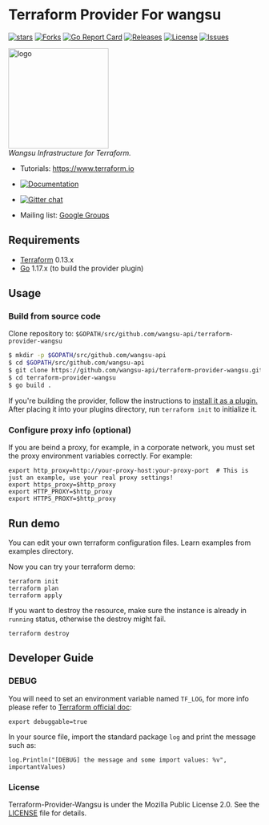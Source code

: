 # Terraform Provider For wangsu

[![stars](https://img.shields.io/github/stars/wangsu-api/terraform-provider-wangsu)](https://img.shields.io/github/stars/wangsu-api/terraform-provider-wangsu)
[![Forks](https://img.shields.io/github/forks/wangsu-api/terraform-provider-wangsu)](https://img.shields.io/github/forks/wangsu-api/terraform-provider-wangsu)
[![Go Report Card](https://goreportcard.com/badge/github.com/wangsu-api/terraform-provider-wangsu)](https://goreportcard.com/report/github.com/wangsu-api/terraform-provider-wangsu)
[![Releases](https://img.shields.io/github/release/wangsu-api/terraform-provider-wangsu.svg?style=flat-square)](https://github.com/wangsu-api/terraform-provider-wangsu/releases)
[![License](https://img.shields.io/github/license/wangsu-api/terraform-provider-wangsu)](https://img.shields.io/github/license/wangsu-api/terraform-provider-wangsu)
[![Issues](https://img.shields.io/github/issues/wangsu-api/terraform-provider-wangsu)](https://img.shields.io/github/issues/wangsu-api/terraform-provider-wangsu)

<div>
  <p>
    <a href="https://www.wangsu.com">
        <img src="https://static-wcs.wangsu.com/portalnav/icon_1725418458199_836_logo-23_6_0_200.png" alt="logo" title="Terraform" height="200">
    </a>
    <br>
    <i>Wangsu Infrastructure for Terraform.</i>
    <br>
  </p>
</div>



* Tutorials: https://www.terraform.io

* [![Documentation](https://img.shields.io/badge/documentation-blue)](https://registry.terraform.io/providers/wangsu-api/wangsu/latest/docs)

* [![Gitter chat](https://badges.gitter.im/hashicorp-terraform/Lobby.png)](https://gitter.im/hashicorp-terraform/Lobby)

* Mailing list: [Google Groups](http://groups.google.com/group/terraform-tool)

    

## Requirements

* [Terraform](https://www.terraform.io/downloads.html) 0.13.x
* [Go](https://golang.org/doc/install) 1.17.x (to build the provider plugin)

## Usage

### Build from source code

Clone repository to: `$GOPATH/src/github.com/wangsu-api/terraform-provider-wangsu`

```sh
$ mkdir -p $GOPATH/src/github.com/wangsu-api
$ cd $GOPATH/src/github.com/wangsu-api
$ git clone https://github.com/wangsu-api/terraform-provider-wangsu.git
$ cd terraform-provider-wangsu
$ go build .
```

If you're building the provider, follow the instructions to [install it as a plugin.](https://www.terraform.io/docs/plugins/basics.html#installing-a-plugin) After placing it into your plugins directory,  run `terraform init` to initialize it.

### Configure proxy info (optional)

If you are beind a proxy, for example, in a corporate network, you must set the proxy environment variables correctly. For example:

```
export http_proxy=http://your-proxy-host:your-proxy-port  # This is just an example, use your real proxy settings!
export https_proxy=$http_proxy
export HTTP_PROXY=$http_proxy
export HTTPS_PROXY=$http_proxy
```

## Run demo

You can edit your own terraform configuration files. Learn examples from examples directory.

Now you can try your terraform demo:

```
terraform init
terraform plan
terraform apply
```

If you want to destroy the resource, make sure the instance is already in ``running`` status, otherwise the destroy might fail.

```
terraform destroy
```

## Developer Guide

### DEBUG

You will need to set an environment variable named ``TF_LOG``, for more info please refer to [Terraform official doc](https://www.terraform.io/docs/internals/debugging.html):

```
export debuggable=true
```

In your source file, import the standard package ``log`` and print the message such as:

```
log.Println("[DEBUG] the message and some import values: %v", importantValues)

```

### License

Terraform-Provider-Wangsu is under the Mozilla Public License 2.0. See the [LICENSE](LICENSE) file for details.